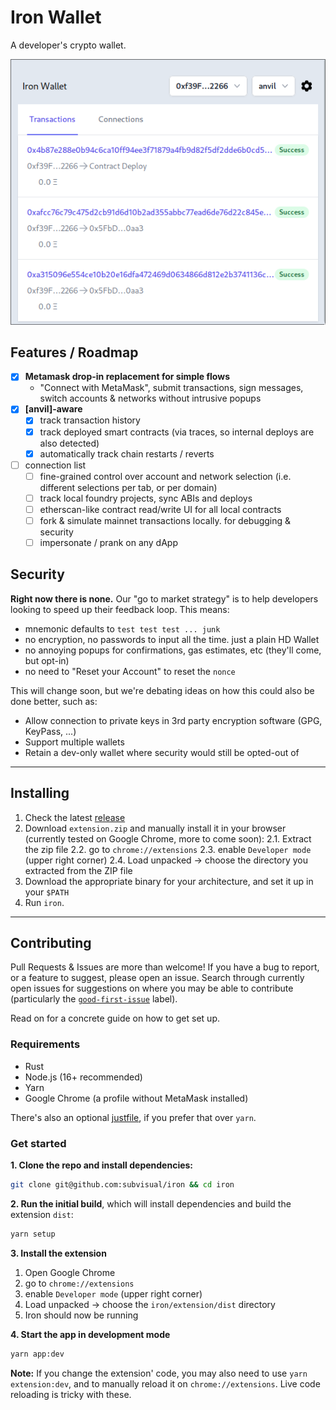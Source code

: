 # Iron Wallet

[good-first-issue]: https://github.com/naps62/iron/issues?q=is%3Aopen+is%3Aissue+label%3A%22good+first+issue%22
[justfile]: https://github.com/casey/just
[releases]: https://github.com/iron-wallet/iron/releases

A developer's crypto wallet.

![Iron wallet](./screenshot.png)

## Features / Roadmap

- [x] **Metamask drop-in replacement for simple flows**
  - "Connect with MetaMask", submit transactions, sign messages, switch accounts & networks without intrusive popups
- [x] **[anvil]-aware**
  - [x] track transaction history
  - [x] track deployed smart contracts (via traces, so internal deploys are also detected)
  - [x] automatically track chain restarts / reverts
- [ ] connection list
  - [ ] fine-grained control over account and network selection (i.e. different selections per tab, or per domain)
  - [ ] track local foundry projects, sync ABIs and deploys
  - [ ] etherscan-like contract read/write UI for all local contracts
  - [ ] fork & simulate mainnet transactions locally. for debugging & security
  - [ ] impersonate / prank on any dApp

## Security

**Right now there is none.**
Our "go to market strategy" is to help developers looking to speed up their feedback loop. This means:

- mnemonic defaults to `test test test ... junk`
- no encryption, no passwords to input all the time. just a plain HD Wallet
- no annoying popups for confirmations, gas estimates, etc (they'll come, but opt-in)
- no need to "Reset your Account" to reset the `nonce`

This will change soon, but we're debating ideas on how this could also be done better, such as:

- Allow connection to private keys in 3rd party encryption software (GPG, KeyPass, ...)
- Support multiple wallets
- Retain a dev-only wallet where security would still be opted-out of

---

## Installing

1. Check the latest [release][releases]
2. Download `extension.zip` and manually install it in your browser (currently tested on Google Chrome, more to come soon):
   2.1. Extract the zip file
   2.2. go to `chrome://extensions`
   2.3. enable `Developer mode` (upper right corner)
   2.4. Load unpacked -> choose the directory you extracted from the ZIP file
3. Download the appropriate binary for your architecture, and set it up in your `$PATH`
4. Run `iron`.

---

## Contributing

Pull Requests & Issues are more than welcome! If you have a bug to report, or a feature to suggest, please open an issue.
Search through currently open issues for suggestions on where you may be able to contribute (particularly the [`good-first-issue`][good-first-issue] label).

Read on for a concrete guide on how to get set up.

### Requirements

- Rust
- Node.js (16+ recommended)
- Yarn
- Google Chrome (a profile without MetaMask installed)

There's also an optional [justfile][justfile], if you prefer that over `yarn`.

### Get started

**1. Clone the repo and install dependencies:**

```sh
git clone git@github.com:subvisual/iron && cd iron
```

**2. Run the initial build**, which will install dependencies and build the extension `dist`:

```sh
yarn setup
```

**3. Install the extension**

1. Open Google Chrome
2. go to `chrome://extensions`
3. enable `Developer mode` (upper right corner)
4. Load unpacked -> choose the `iron/extension/dist` directory
5. Iron should now be running

**4. Start the app in development mode**

```sh
yarn app:dev
```

**Note:** If you change the extension' code, you may also need to use `yarn extension:dev`, and to manually reload it on `chrome://extensions`. Live code reloading is tricky with these.
